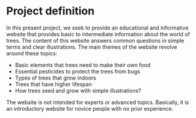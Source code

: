 # Project definition

In this present project, we seek to provide an educational and informative website that provides basic to intermediate information about the world of trees. The content of this website answers common questions in simple terms and clear illustrations. The main themes of the website revolve around these topics:

- Basic elements that trees need to make their own food
- Essential pesticides to protect the trees from bugs
- Types of trees that grow indoors
- Trees that have higher lifespan
- How trees seed and grow with simple illustrations?

The website is not intended for experts or advanced topics. Basically, it is an introductory website for novice people with no prior experience.
